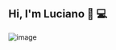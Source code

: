 ## Hi, I'm Luciano 👋 💻
![image](https://github.com/user-attachments/assets/fad5a2d8-4b06-4490-ade3-dc2a3e2d6d9f)

<!--
**lcmartins/lcmartins** is a ✨ _special_ ✨ repository because its `README.md` (this file) appears on your GitHub profile.

Here are some ideas to get you started:

- 🔭 I’m currently working on ...
- 🌱 I’m currently learning ...
- 👯 I’m looking to collaborate on ...
- 🤔 I’m looking for help with ...
- 💬 Ask me about ...
- 📫 How to reach me: ...
- 😄 Pronouns: ...
- ⚡ Fun fact: ...
-->
